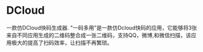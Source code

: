 # DCloud
一款仿DCloud快码生成器.
"一码多用"是一款仿Dcloud快码的应用，它能够将3张来自不同应用生成的二维码整合成一张二维码，支持QQ，微博,和微信扫描，该应用极大的提高了扫码效率，让扫描不再繁琐。
